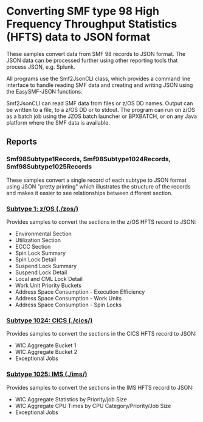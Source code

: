 # Converting SMF type 98 High Frequency Throughput Statistics (HFTS) data to JSON format

These samples convert data from SMF 98 records to JSON format. The JSON data can be processed further using other reporting tools that process JSON, e.g. Splunk.

All programs use the Smf2JsonCLI class, which provides a command line interface to handle reading SMF data and creating and writing JSON using the EasySMF-JSON functions.

Smf2JsonCLI can read SMF data from files or z/OS DD names. Output can be written to a file, to a z/OS DD or to stdout. The program can run on z/OS as a batch job using the JZOS batch launcher or BPXBATCH, or on any Java platform where the SMF data is available.

## Reports

### Smf98Subtype1Records, Smf98Subtype1024Records, Smf98Subtype1025Records

These samples convert a single record of each subtype to JSON format using JSON "pretty printing" which illustrates the structure of the records and makes it easier to see relationships between different section.

### [Subtype 1: z/OS (./zos/)](./zos/)

Provides samples to convert the sections in the z/OS HFTS record to JSON:

* Environmental Section
* Utilization Section
* ECCC Section
* Spin Lock Summary
* Spin Lock Detail
* Suspend Lock Summary
* Suspend Lock Detail
* Local and CML Lock Detail
* Work Unit Priority Buckets
* Address Space Consumption - Execution Efficiency
* Address Space Consumption - Work Units
* Address Space Consumption - Spin Locks

### [Subtype 1024: CICS (./cics/)](./cics/)

Provides samples to convert the sections in the CICS HFTS record to JSON:

* WIC Aggregate Bucket 1
* WIC Aggregate Bucket 2
* Exceptional Jobs

### [Subtype 1025: IMS (./ims/)](./ims/)

Provides samples to convert the sections in the IMS HFTS record to JSON:

* WIC Aggregate Statistics by Priority/job Size
* WIC Aggregate CPU Times by CPU Category/Priority/Job Size
* Exceptional Jobs
